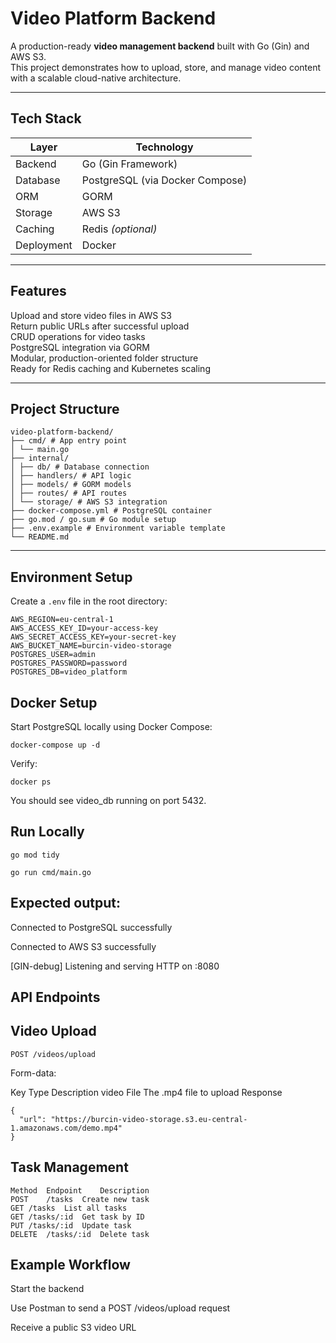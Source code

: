 #  Video Platform Backend

A production-ready **video management backend** built with Go (Gin) and AWS S3.  
This project demonstrates how to upload, store, and manage video content with a scalable cloud-native architecture.

---

##  Tech Stack

| Layer | Technology |
|-------|-------------|
| Backend | Go (Gin Framework) |
| Database | PostgreSQL (via Docker Compose) |
| ORM | GORM |
| Storage | AWS S3 |
| Caching | Redis *(optional)* |
| Deployment | Docker |

---

##  Features

 Upload and store video files in AWS S3  
 Return public URLs after successful upload  
 CRUD operations for video tasks  
 PostgreSQL integration via GORM  
 Modular, production-oriented folder structure  
 Ready for Redis caching and Kubernetes scaling  

---

##  Project Structure
```
video-platform-backend/
├── cmd/ # App entry point
│ └── main.go
├── internal/
│ ├── db/ # Database connection
│ ├── handlers/ # API logic
│ ├── models/ # GORM models
│ ├── routes/ # API routes
│ └── storage/ # AWS S3 integration
├── docker-compose.yml # PostgreSQL container
├── go.mod / go.sum # Go module setup
├── .env.example # Environment variable template
└── README.md
```
---

##  Environment Setup

Create a `.env` file in the root directory:

```env
AWS_REGION=eu-central-1
AWS_ACCESS_KEY_ID=your-access-key
AWS_SECRET_ACCESS_KEY=your-secret-key
AWS_BUCKET_NAME=burcin-video-storage
POSTGRES_USER=admin
POSTGRES_PASSWORD=password
POSTGRES_DB=video_platform
```
## Docker Setup

Start PostgreSQL locally using Docker Compose:

```
docker-compose up -d
```
Verify:
```
docker ps
```
You should see video_db running on port 5432.

## Run Locally
```
go mod tidy
```
```
go run cmd/main.go
```

## Expected output:

Connected to PostgreSQL successfully

Connected to AWS S3 successfully

[GIN-debug] Listening and serving HTTP on :8080

 ## API Endpoints
 ## Video Upload
 
```
POST /videos/upload
```

Form-data:

Key	Type	Description
video	File	The .mp4 file to upload
Response
```
{
  "url": "https://burcin-video-storage.s3.eu-central-1.amazonaws.com/demo.mp4"
}
```

## Task Management
```
Method	Endpoint	Description
POST	/tasks	Create new task
GET	/tasks	List all tasks
GET	/tasks/:id	Get task by ID
PUT	/tasks/:id	Update task
DELETE	/tasks/:id	Delete task
```
## Example Workflow

Start the backend

Use Postman to send a POST /videos/upload request

Receive a public S3 video URL
